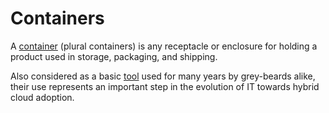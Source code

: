 # Containers

A [container][1] (plural containers) is any receptacle or enclosure for holding a product used in storage, packaging, and shipping.

Also considered as a basic [tool][2] used for many years by grey-beards alike, their use represents an important step in the evolution of IT towards hybrid cloud adoption.

[1]: https://en.wikipedia.org/wiki/Container
[2]: https://en.wikipedia.org/wiki/Tool
